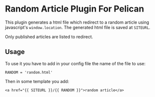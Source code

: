 Random Article Plugin For Pelican
========================

This plugin generates a html file which redirect to a random article
using javascript's `window.location`. The generated html file is 
saved at `SITEURL`.

Only published articles are listed to redirect.

Usage
-----

To use it you have to add in your config file the name of the file to use:

    RANDOM = 'random.html'

Then in some template you add:

    <a href="{{ SITEURL }}/{{ RANDOM }}">random article</a>
